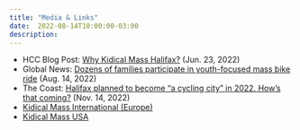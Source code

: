 ```yaml
---
title: "Media & Links"
date:  2022-08-14T10:00:00-03:00
description: 
---
```


* HCC Blog Post: [Why Kidical Mass Halifax?](https://cyclehalifax.ca/2022/06/why-kidical-mass-halifax/) (Jun. 23, 2022)
* Global News: [Dozens of families participate in youth-focused mass bike ride](https://globalnews.ca/video/9059809/dozens-of-families-participate-in-youth-focused-mass-bike-ride) (Aug. 14, 2022)
* The Coast: [Halifax planned to become “a cycling city” in 2022. How’s that coming?](https://www.thecoast.ca/halifax/halifax-cycling-network-lags-behind-region-promises/Content?oid=29704322) (Nov. 14, 2022)
* [Kidical Mass International (Europe)](https://kidsonbike.org/)
* [Kidical Mass USA](https://kidicalmass.org/)
